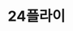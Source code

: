 ---
id: 1
title: 24플라이
caption: 가장 효율적인 이사 비교견적
url: https://24fly.me/
type: Landing
role: My part - 100%
device: PC, Mobile
---